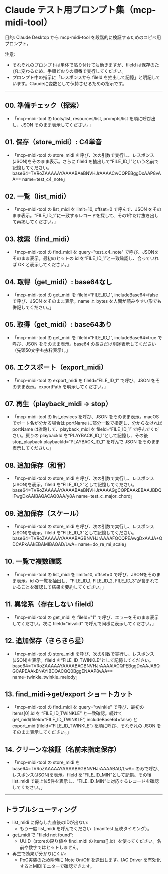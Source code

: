 # Claude テスト用プロンプト集（mcp-midi-tool）

目的: Claude Desktop から mcp-midi-tool を段階的に検証するためのコピペ用プロンプト。

注意:
- それぞれのプロンプトは単体で貼り付けても動きますが、fileId は保存のたびに変わるため、手順どおりの順番で実行してください。
- プロンプト中の指示に「レスポンスから fileId を抽出して記憶」と明記しています。Claudeに変数として保持させるための指示です。

---

## 00. 準備チェック（探索）
- 「mcp-midi-tool の tools/list, resources/list, prompts/list を順に呼び出し、JSON そのまま表示してください。」

## 01. 保存（store_midi）: C4単音
- 「mcp-midi-tool の store_midi を呼び、次の引数で実行し、レスポンス(JSON)をそのまま表示。さらに fileId を抽出して“FILE_ID_1”という名前で記憶してください。
  base64=TVRoZAAAAAYAAAABAeBNVHJrAAAACwCQPEBggDxAAP8vAA==
  name=test_c4_note」

## 02. 一覧（list_midi）
- 「mcp-midi-tool の list_midi を limit=10, offset=0 で呼んで、JSON をそのまま表示。“FILE_ID_1”に一致するレコードを探して、その1件だけ抜き出して再掲してください。」

## 03. 検索（find_midi）
- 「mcp-midi-tool の find_midi を query="test_c4_note" で呼び、JSONをそのまま表示。最初のヒットの id を“FILE_ID_1”と一致確認し、合っていれば OK と表示してください。」

## 04. 取得（get_midi）: base64なし
- 「mcp-midi-tool の get_midi を fileId=“FILE_ID_1”, includeBase64=false で呼び、JSON をそのまま表示。name と bytes を人間が読みやすい形でも併記してください。」

## 05. 取得（get_midi）: base64あり
- 「mcp-midi-tool の get_midi を fileId=“FILE_ID_1”, includeBase64=true で呼び、JSON をそのまま表示。base64 の長さだけ別途表示してください（先頭50文字も抜粋表示）。」

## 06. エクスポート（export_midi）
- 「mcp-midi-tool の export_midi を fileId=“FILE_ID_1” で呼び、JSON をそのまま表示。exportPath を明示してください。」

## 07. 再生（playback_midi → stop）
- 「mcp-midi-tool の list_devices を呼び、JSON をそのまま表示。macOS でポート名が分かる場合は portName に部分一致で指定し、分からなければ portName は省略して、playback_midi を fileId=“FILE_ID_1” で呼んでください。戻りの playbackId を“PLAYBACK_ID_1”として記憶し、その後 stop_playback playbackId=“PLAYBACK_ID_1” を呼んで JSON をそのまま表示してください。」

## 08. 追加保存（和音）
- 「mcp-midi-tool の store_midi を呼び、次の引数で実行し、レスポンス(JSON)を表示。fileId を“FILE_ID_2”として記憶してください。
  base64=TVRoZAAAAAYAAAABAeBNVHJrAAAAGgCQPEAAkEBAAJBDQIFwgDxAAIBAQACAQ0AA/y8A
  name=test_c_major_chord」

## 09. 追加保存（スケール）
- 「mcp-midi-tool の store_midi を呼び、次の引数で実行し、レスポンス(JSON)を表示。fileId を“FILE_ID_3”として記憶してください。
  base64=TVRoZAAAAAYAAAABAGBNVHJrAAAAFQCQPEAwgDxAAJA+QDCAPkAAkEBAMIBAQAD/LwA=
  name=do_re_mi_scale」

## 10. 一覧で複数確認
- 「mcp-midi-tool の list_midi を limit=10, offset=0 で呼び、JSONをそのまま表示。id の一覧を抽出し、“FILE_ID_1, FILE_ID_2, FILE_ID_3”が含まれていることを確認して結果を要約してください。」

## 11. 異常系（存在しない fileId）
- 「mcp-midi-tool の get_midi を fileId="1" で呼び、エラーをそのまま表示してください。次に fileId="invalid" で呼んで同様に表示してください。」

## 12. 追加保存（きらきら星）
- 「mcp-midi-tool の store_midi を呼び、次の引数で実行し、レスポンス(JSON)を表示。fileId を“FILE_ID_TWINKLE”として記憶してください。
  base64=TVRoZAAAAAYAAAABAGBNVHJrAAAAIACQPEBggDxAAJA8QGCAPEAAkENAYIBDQACQQ0BggENAAP8vAA==
  name=twinkle_twinkle_melody」

## 13. find_midi→get/export ショートカット
- 「mcp-midi-tool の find_midi を query="twinkle" で呼び、最初の items[0].id を “FILE_ID_TWINKLE” と一致確認。続けて get_midi(fileId=“FILE_ID_TWINKLE”, includeBase64=false) と export_midi(fileId=“FILE_ID_TWINKLE”) を順に呼び、それぞれの JSON をそのまま表示してください。」

## 14. クリーンな検証（名前未指定保存）
- 「mcp-midi-tool の store_midi を base64=TVRoZAAAAAYAAAABAGBNVHJrAAAABAD/LwA= のみで呼び、レスポンス(JSON)を表示。fileId を“FILE_ID_MIN”として記憶。その後 list_midi で最上位5件を表示し、“FILE_ID_MIN”に対応するレコードを確認してください。」

---

## トラブルシューティング
- list_midi に保存した直後のIDが出ない:
  - もう一度 list_midi を呼んでください（manifest 反映タイミング）。
- get_midi で "fileId not found":
  - UUID（storeの戻り値や find_midi の items[].id）を使ってください。名前や数字ではヒットしません。
- 再生で効果が分かりにくい:
  - PoC実装のため瞬時に Note On/Off を送出します。IAC Driver を有効化するとMIDIモニターで確認できます。
